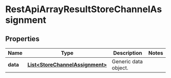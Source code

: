 
# RestApiArrayResultStoreChannelAssignment

## Properties
Name | Type | Description | Notes
------------ | ------------- | ------------- | -------------
**data** | [**List&lt;StoreChannelAssignment&gt;**](StoreChannelAssignment.md) | Generic data object. | 



